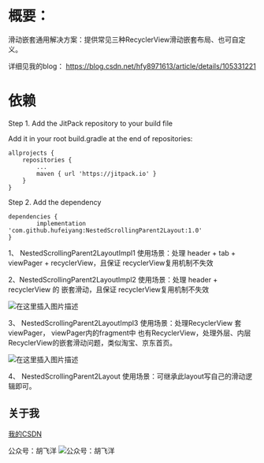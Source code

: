 
# 概要：

滑动嵌套通用解决方案：提供常见三种RecyclerView滑动嵌套布局、也可自定义。

详细见我的blog：
https://blog.csdn.net/hfy8971613/article/details/105331221

# 依赖

Step 1. Add the JitPack repository to your build file

Add it in your root build.gradle at the end of repositories:

	allprojects {
		repositories {
			...
			maven { url 'https://jitpack.io' }
		}
	}
Step 2. Add the dependency

	dependencies {
	        implementation 'com.github.hufeiyang:NestedScrollingParent2Layout:1.0'
	}


1、 NestedScrollingParent2LayoutImpl1
使用场景：处理 header + tab + viewPager + recyclerView，且保证 recyclerView复用机制不失效

2、NestedScrollingParent2LayoutImpl2
使用场景：处理 header + recyclerView 的 嵌套滑动，且保证 recyclerView复用机制不失效

![在这里插入图片描述](https://img-blog.csdnimg.cn/202004052230284.gif#pic_center)

3、 NestedScrollingParent2LayoutImpl3
使用场景：处理RecyclerView 套viewPager， viewPager内的fragment中 也有RecyclerView，处理外层、内层 RecyclerView的嵌套滑动问题，类似淘宝、京东首页。

![在这里插入图片描述](https://img-blog.csdnimg.cn/20200405223817325.gif#pic_center)


4、 NestedScrollingParent2Layout
使用场景：可继承此layout写自己的滑动逻辑即可。


## 关于我
[我的CSDN](https://blog.csdn.net/hfy8971613?t=1)

公众号：胡飞洋
![公众号：胡飞洋](https://img-blog.csdnimg.cn/20200406113801806.png?x-oss-process=image/watermark,type_ZmFuZ3poZW5naGVpdGk,shadow_10,text_aHR0cHM6Ly9ibG9nLmNzZG4ubmV0L2hmeTg5NzE2MTM=,size_16,color_FFFFFF,t_70#pic_center)
